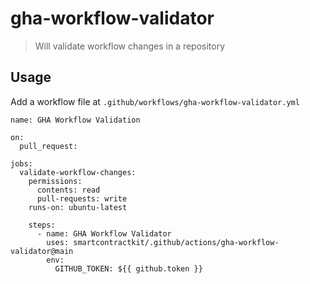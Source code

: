 # gha-workflow-validator

> Will validate workflow changes in a repository

## Usage

Add a workflow file at `.github/workflows/gha-workflow-validator.yml`

```
name: GHA Workflow Validation

on:
  pull_request:

jobs:
  validate-workflow-changes:
    permissions:
      contents: read
      pull-requests: write
    runs-on: ubuntu-latest

    steps:
      - name: GHA Workflow Validator
        uses: smartcontractkit/.github/actions/gha-workflow-validator@main
        env:
          GITHUB_TOKEN: ${{ github.token }}
```
